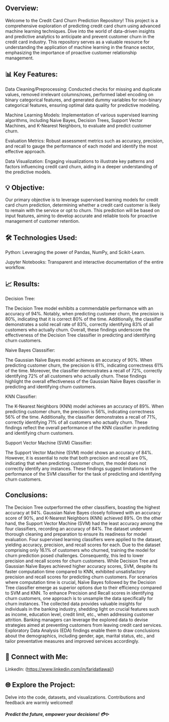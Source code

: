 ## Overview:

  Welcome to the Credit Card Churn Prediction Repository! This project is a comprehensive exploration of predicting credit card churn using advanced machine learning techniques. Dive into the world of data-driven insights and predictive analytics to anticipate and prevent customer churn in the credit card industry. This repository serves as a valuable resource for understanding the application of machine learning in the finance sector, emphasizing the importance of proactive customer relationship management.

## 📊 Key Features:

Data Cleaning/Preprocessing: Conducted checks for missing and duplicate values, removed irrelevant columns/rows, performed label encoding on binary categorical features, and generated dummy variables for non-binary categorical features, ensuring optimal data quality for predictive modeling.

Machine Learning Models: Implementation of various supervised learning algorithms, including Naive Bayes, Decision Trees, Support Vector Machines, and K-Nearest Neighbors, to evaluate and predict customer churn.

Evaluation Metrics: Robust assessment metrics such as accuracy, precision, and recall to gauge the performance of each model and identify the most effective approach.

Data Visualization: Engaging visualizations to illustrate key patterns and factors influencing credit card churn, aiding in a deeper understanding of the predictive models.


## 💡 Objective:

  Our primary objective is to leverage supervised learning models for credit card churn prediction, determining whether a credit card customer is likely to remain with the service or opt to churn. This prediction will be based on input features, aiming to develop accurate and reliable tools for proactive management of customer retention. 



## 🛠️ Technologies Used:

Python: Leveraging the power of Pandas, NumPy, and Scikit-Learn. 

Jupyter Notebooks: Transparent and interactive documentation of the entire workflow.


## 📈 Results:

Decision Tree:

The Decision Tree model exhibits a commendable performance with an accuracy of 94%. Notably, when predicting customer churn, the precision is 80%, indicating that it is correct 80% of the time. Additionally, the classifier demonstrates a solid recall rate of 83%, correctly identifying 83% of all customers who actually churn. Overall, these findings underscore the effectiveness of the Decision Tree classifier in predicting and identifying churn customers.

Naive Bayes Classsifier:


The Gaussian Naïve Bayes model achieves an accuracy of 90%. When predicting customer churn, the precision is 61%, indicating correctness 61% of the time. Moreover, the classifier demonstrates a recall of 72%, correctly identifying 72% of all customers who actually churn. These findings highlight the overall effectiveness of the Gaussian Naïve Bayes classifier in predicting and identifying churn customers.


KNN Classifier:

The K-Nearest Neighbors (KNN) model achieves an accuracy of 89%. When predicting customer churn, the precision is 56%, indicating correctness 56% of the time. Additionally, the classifier demonstrates a recall of 71%, correctly identifying 71% of all customers who actually churn. These findings reflect the overall performance of the KNN classifier in predicting and identifying churn customers.

Support Vector Machine (SVM) Classifier:

The Support Vector Machine (SVM) model shows an accuracy of 84%. However, it is essential to note that both precision and recall are 0%, indicating that when predicting customer churn, the model does not correctly identify any instances. These findings suggest limitations in the performance of the SVM classifier for the task of predicting and identifying churn customers.


## Conclusions:

The Decision Tree outperformed the other classifiers, boasting the highest accuracy at 94%. Gaussian Naïve Bayes closely followed with an accuracy score of 90%, and K-Nearest Neighbors (KNN) achieved 89%. On the other hand, the Support Vector Machine (SVM) had the least accuracy among the four classifiers, recording an accuracy of 84%. The dataset underwent thorough cleaning and preparation to ensure its readiness for model evaluation. Four supervised learning classifiers were applied to the dataset, yielding accuracy, precision, and recall scores for each. Due to the dataset comprising only 16.1% of customers who churned, training the model for churn prediction posed challenges. Consequently, this led to lower precision and recall scores for churn customers. While Decision Tree and Gaussian Naïve Bayes achieved higher accuracy scores, SVM, despite its faster computation time compared to KNN, exhibited unsatisfactory precision and recall scores for predicting churn customers. For scenarios where computation time is crucial, Naïve Bayes followed by the Decision Tree classifier emerge as superior options due to their efficiency compared to SVM and KNN. To enhance Precision and Recall scores in identifying churn customers, one approach is to unsample the data specifically for churn instances. The collected data provides valuable insights for individuals in the banking industry, shedding light on crucial features such as income, education level, credit limit, etc., when addressing customer attrition. Banking managers can leverage the explored data to devise strategies aimed at preventing customers from leaving credit card services. Exploratory Data Analysis (EDA) findings enable them to draw conclusions about the demographics, including gender, age, marital status, etc., and tailor preventative measures and improved services accordingly.



## 🔗 Connect with Me:

LinkedIn: (https://www.linkedin.com/in/faridatlawal/)


## 🌐 Explore the Project: 

Delve into the code, datasets, and visualizations. Contributions and feedback are warmly welcomed!


##### Predict the future, empower your decisions! 💳✨
